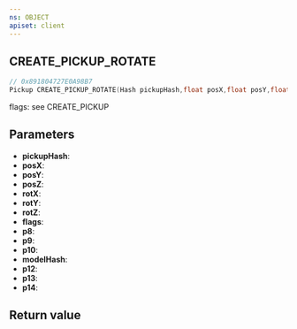 ```yaml
---
ns: OBJECT
apiset: client
---
```

## CREATE_PICKUP_ROTATE

```c
// 0x891804727E0A98B7
Pickup CREATE_PICKUP_ROTATE(Hash pickupHash,float posX,float posY,float posZ,float rotX,float rotY,float rotZ,int flags,int p8,int p9,BOOL p10,Hash modelHash,int p12,float p13,Any p14);
```

flags: see CREATE_PICKUP

## Parameters
* **pickupHash**:
* **posX**:
* **posY**:
* **posZ**:
* **rotX**:
* **rotY**:
* **rotZ**:
* **flags**:
* **p8**:
* **p9**:
* **p10**:
* **modelHash**:
* **p12**:
* **p13**:
* **p14**:

## Return value

